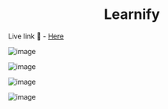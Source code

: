 <h1 align="center">Learnify</h1>
Live link 🎉 - <a href="https://learnify-v1-five.vercel.app/">Here</a>

![image](https://github.com/isayanpal/learnify-v1/assets/102523492/3119f4da-99d2-4242-93da-20ab1bf8020f)

![image](https://github.com/isayanpal/learnify-v1/assets/102523492/d55f8b0f-da90-4083-8b0c-4b39df917fa9)

![image](https://github.com/isayanpal/learnify-v1/assets/102523492/d4e8147c-fcbc-419b-959e-e64f12bb7eec)

![image](https://github.com/isayanpal/learnify-v1/assets/102523492/ea19387e-0f35-434d-8b42-e60d15498713)
